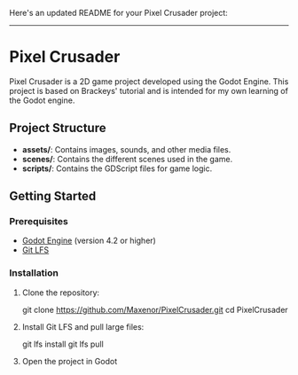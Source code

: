 Here's an updated README for your Pixel Crusader project:

---

# Pixel Crusader

Pixel Crusader is a 2D game project developed using the Godot Engine. This project is based on Brackeys' tutorial and is intended for my own learning of the Godot engine.

## Project Structure

- **assets/**: Contains images, sounds, and other media files.
- **scenes/**: Contains the different scenes used in the game.
- **scripts/**: Contains the GDScript files for game logic.

## Getting Started

### Prerequisites

- [Godot Engine](https://godotengine.org/download) (version 4.2 or higher)
- [Git LFS](https://git-lfs.github.com/)

### Installation

1. Clone the repository:
   
   git clone https://github.com/Maxenor/PixelCrusader.git
   cd PixelCrusader
   

2. Install Git LFS and pull large files:
   
   git lfs install
   git lfs pull
   
3. Open the project in Godot

